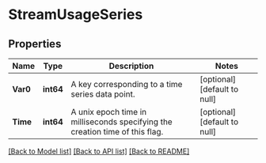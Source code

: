 # StreamUsageSeries

## Properties
Name | Type | Description | Notes
------------ | ------------- | ------------- | -------------
**Var0** | **int64** | A key corresponding to a time series data point. | [optional] [default to null]
**Time** | **int64** | A unix epoch time in milliseconds specifying the creation time of this flag. | [optional] [default to null]

[[Back to Model list]](../README.md#documentation-for-models) [[Back to API list]](../README.md#documentation-for-api-endpoints) [[Back to README]](../README.md)


